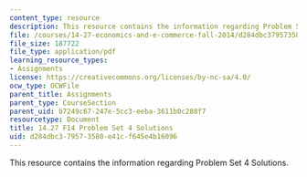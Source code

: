 ```yaml
---
content_type: resource
description: This resource contains the information regarding Problem Set 4 Solutions.
file: /courses/14-27-economics-and-e-commerce-fall-2014/d284dbc379573580e41cf645e4b16096_MIT14_27F14_pset4_sol.pdf
file_size: 187722
file_type: application/pdf
learning_resource_types:
- Assignments
license: https://creativecommons.org/licenses/by-nc-sa/4.0/
ocw_type: OCWFile
parent_title: Assignments
parent_type: CourseSection
parent_uid: b7249c67-247e-5cc3-eeba-3611b0c288f7
resourcetype: Document
title: 14.27 F14 Problem Set 4 Solutions
uid: d284dbc3-7957-3580-e41c-f645e4b16096
---
```

This resource contains the information regarding Problem Set 4 Solutions.